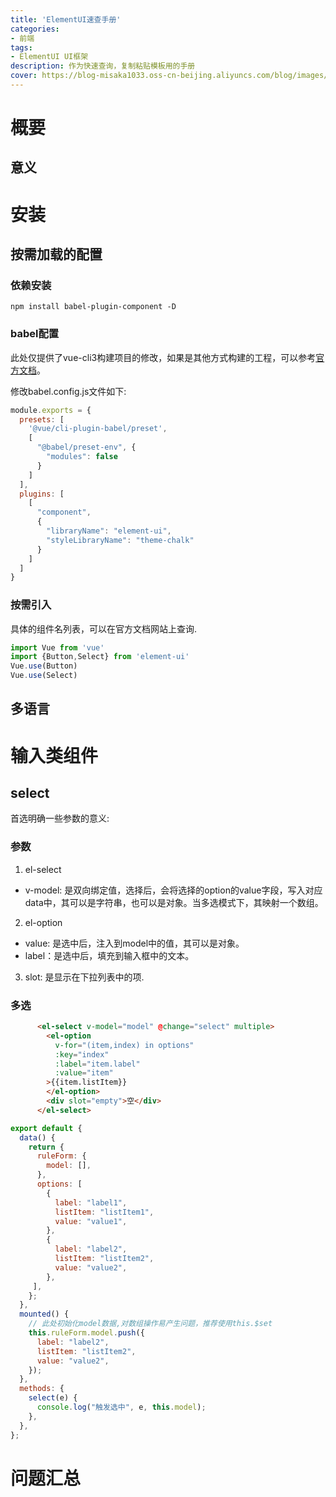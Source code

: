 ```yaml
---
title: 'ElementUI速查手册'
categories:
- 前端
tags: 
- ElementUI UI框架
description: 作为快速查询，复制粘贴模板用的手册
cover: https://blog-misaka1033.oss-cn-beijing.aliyuncs.com/blog/images/84095735_p0_master1200.webp
---
```

# 概要
##  意义

# 安装
## 按需加载的配置
### 依赖安装
```
npm install babel-plugin-component -D
```
### babel配置
此处仅提供了vue-cli3构建项目的修改，如果是其他方式构建的工程，可以参考[官方文档](https://element.eleme.cn/#/zh-CN/component/quickstart)。

修改babel.config.js文件如下:
``` javascript
module.exports = {
  presets: [
    '@vue/cli-plugin-babel/preset',
    [
      "@babel/preset-env", {
        "modules": false
      }
    ]
  ],
  plugins: [
    [
      "component",
      {
        "libraryName": "element-ui",
        "styleLibraryName": "theme-chalk"
      }
    ]
  ]
}
```
### 按需引入
具体的组件名列表，可以在官方文档网站上查询.
``` javascript
import Vue from 'vue'
import {Button,Select} from 'element-ui'
Vue.use(Button)
Vue.use(Select)
```
## 多语言
# 输入类组件
## select
首选明确一些参数的意义:
### 参数
1. el-select
  * v-model: 是双向绑定值，选择后，会将选择的option的value字段，写入对应data中，其可以是字符串，也可以是对象。当多选模式下，其映射一个数组。 
2. el-option
  * value: 是选中后，注入到model中的值，其可以是对象。
  * label：是选中后，填充到输入框中的文本。
3. slot: 是显示在下拉列表中的项.
### 多选
``` html
      <el-select v-model="model" @change="select" multiple>
        <el-option
          v-for="(item,index) in options"
          :key="index"
          :label="item.label"
          :value="item"
        >{{item.listItem}}
        </el-option>
        <div slot="empty">空</div>
      </el-select>
```
``` javascript
export default {
  data() {
    return {
      ruleForm: {
        model: [],
      },
      options: [
        {
          label: "label1",
          listItem: "listItem1",
          value: "value1",
        },
        {
          label: "label2",
          listItem: "listItem2",
          value: "value2",
        },
     ],
    };
  },
  mounted() {
    // 此处初始化model数据,对数组操作易产生问题，推荐使用this.$set
    this.ruleForm.model.push({
      label: "label2",
      listItem: "listItem2",
      value: "value2",
    });
  },
  methods: {
    select(e) {
      console.log("触发选中", e, this.model);
    },
  },
};
```

# 问题汇总
